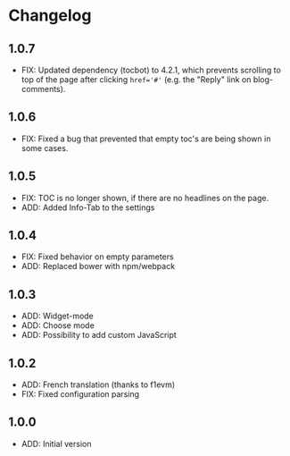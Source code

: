 # Changelog

## 1.0.7

- FIX: Updated dependency (tocbot) to 4.2.1, which prevents scrolling to top of the page after clicking `href='#'` (e.g. the "Reply" link on blog-comments).

## 1.0.6

- FIX: Fixed a bug that prevented that empty toc's are being shown in some cases.

## 1.0.5

- FIX: TOC is no longer shown, if there are no headlines on the page.
- ADD: Added Info-Tab to the settings

## 1.0.4

- FIX: Fixed behavior on empty parameters
- ADD: Replaced bower with npm/webpack

## 1.0.3

- ADD: Widget-mode
- ADD: Choose mode
- ADD: Possibility to add custom JavaScript

## 1.0.2

- ADD: French translation (thanks to f1evm)
- FIX: Fixed configuration parsing

## 1.0.0

- ADD: Initial version